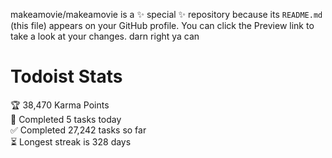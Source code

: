 makeamovie/makeamovie is a ✨ special ✨ repository because its `README.md` (this file) appears on your GitHub profile.
You can click the Preview link to take a look at your changes. darn right ya can

# Todoist Stats

<!-- TODO-IST:START -->
🏆  38,470 Karma Points           
🌸  Completed 5 tasks today           
✅  Completed 27,242 tasks so far           
⏳  Longest streak is 328 days
<!-- TODO-IST:END -->